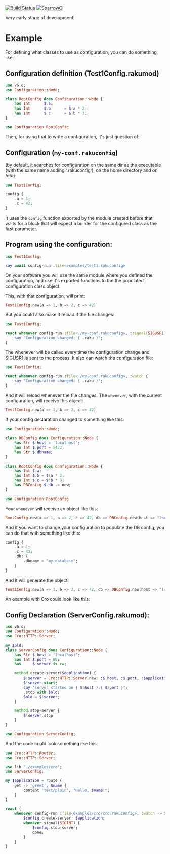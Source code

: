 [![Build Status](https://github.com/FCO/Configuration/workflows/test/badge.svg)](https://github.com/FCO/Configuration/actions) [![SparrowCI](https://ci.sparrowhub.io/project/git-FCO-Configuration/badge)](https://ci.sparrowhub.io)

Very early stage of development!

Example
=======

For defining what classes to use as configuration, you can do something like:

Configuration definition (Test1Config.rakumod)
----------------------------------------------

```raku
use v6.d;
use Configuration::Node;

class RootConfig does Configuration::Node {
    has Int      $.a;
    has Int      $.b      = $!a * 2;
    has Int      $.c      = $!b * 3;
}

use Configuration RootConfig
```

Then, for using that to write a configuration, it's just question of:

Configuration (`my-conf.rakuconfig`)
------------------------------------

(by default, it searches for configuration on the same dir as the executable (with the same name adding '.rakuconfig'), on the home directory and on /etc)

```raku
use Test1Config;

config {
    .a = 1;
    .c = 42;
}
```

It uses the `config` function exported by the module created before that waits for a block that will expect a builder for the configured class as the first parameter.

Program using the configuration:
--------------------------------

```raku
use Test1Config;

say await config-run :file<examples/test1.rakuconfig>
```

On your software you will use the same module where you defined the configuration, and use it's exported functions to the the populated configuration class object.

This, with that configuration, will print:

```raku
Test1Config.new(a => 1, b => 2, c => 42)
```

But you could also make it reload if the file changes:

```raku
use Test1Config;

react whenever config-run :file<./my-conf.rakuconfig>, :signal(SIGUSR1) {
    say "Configuration changed: { .raku }";
}
```

The whenever will be called every time the configuration change and SIGUSR1 is sent to the process. It also can watch the configuration file:

```raku
use Test1Config;

react whenever config-run :file<./my-conf.rakuconfig>, :watch {
    say "Configuration changed: { .raku }";
}
```

And it will reload whenever the file changes. The `whenever`, with the current configuration, will receive this object:

```raku
Test1Config.new(a => 1, b => 2, c => 42)
```

If your config declaration changed to something like this:

```raku
use Configuration::Node;

class DBConfig does Configuration::Node {
    has Str $.host = 'localhost';
    has Int $.port = 5432;
    has Str $.dbname;
}

class RootConfig does Configuration::Node {
    has Int $.a;
    has Int $.b = $!a * 2;
    has Int $.c = $!b * 3;
    has DBConfig $.db .= new;
}

use Configuration RootConfig
```

Your `whenever` will receive an object like this:

```raku
RootConfig.new(a => 1, b => 2, c => 42, db => DBConfig.new(host => "localhost", port => 5432, dbname => Str))
```

And if you want to change your configuration to populate the DB config, you can do that with something like this:

```raku
config {
    .a = 1;
    .c = 42;
    .db: {
        .dbname = "my-database";
    }
}
```

And it will generate the object:

```raku
Test1Config.new(a => 1, b => 2, c => 42, db => DBConfig.new(host => "localhost", port => 5432, dbname => "my-database"))
```

An example with Cro could look like this:

Config Declaration (ServerConfig.rakumod):
------------------------------------------

```raku
use v6.d;
use Configuration::Node;
use Cro::HTTP::Server;

my $old;
class ServerConfig does Configuration::Node {
    has Str $.host = 'localhost';
    has Int $.port = 80;
    has     $.server is rw;

    method create-server($application) {
        $!server = Cro::HTTP::Server.new: :$.host, :$.port, :$application;
        $!server.start;
        say "server started on { $!host }:{ $!port }";
        .stop with $old;
        $old = $!server;
    }

    method stop-server {
        $!server.stop
    }
}

use Configuration ServerConfig;
```

And the code could look something like this:

```raku
use Cro::HTTP::Router;
use Cro::HTTP::Server;

use lib "./examples/cro";
use ServerConfig;

my $application = route {
    get -> 'greet', $name {
        content 'text/plain', "Hello, $name!";
    }
}

react {
    whenever config-run :file<examples/cro/cro.rakuconfig>, :watch -> $config {
        $config.create-server: $application;
        whenever signal(SIGINT) {
            $config.stop-server;
            done;
        }
    }
}
```

